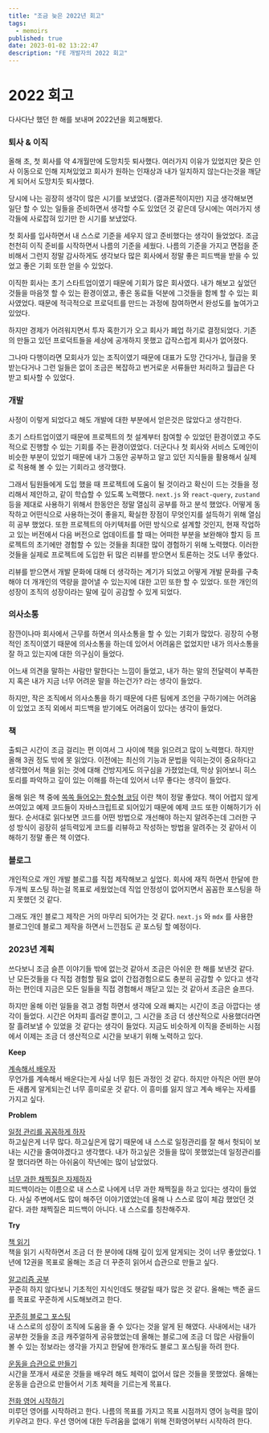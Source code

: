 ```yaml
---
title: "조금 늦은 2022년 회고"
tags:
  - memoirs
published: true
date: 2023-01-02 13:22:47
description: "FE 개발자의 2022 회고"
---
```


# 2022 회고

다사다난 했던 한 해를 보내며 2022년을 회고해봤다.

### 퇴사 & 이직

올해 초, 첫 회사를 약 4개월만에 도망치듯 퇴사했다. 여러가지 이유가 있었지만 잦은 인사 이동으로 인해 지쳐있었고 회사가 원하는 인재상과 내가 일치하지 않는다는것을 깨닫게 되어서 도망치듯 퇴사했다.

당시에 나는 굉장히 생각이 많은 시기를 보냈었다. (결과론적이지만) 지금 생각해보면 일단 할 수 있는 일들을 준비하면서 생각할 수도 있었던 것 같은데 당시에는 여러가지 생각들에 사로잡혀 있기만 한 시기를 보냈었다.

첫 회사를 입사하면서 내 스스로 기준을 세우지 않고 준비했다는 생각이 들었었다. 조금 천천히 이직 준비를 시작하면서 나름의 기준을 세웠다. 나름의 기준을 가지고 면접을 준비해서 그런지 정말 감사하게도 생각보다 많은 회사에서 정말 좋은 피드백을 받을 수 있었고 좋은 기회 또한 얻을 수 있었다.

이직한 회사는 초기 스타트업이였기 때문에 기회가 많은 회사였다. 내가 해보고 싶었던 것들을 마음껏 할 수 있는 환경이였고, 좋은 동료들 덕분에 그것들을 함께 할 수 있는 회사였었다. 때문에 적극적으로 프로덕트를 만드는 과정에 참여하면서 완성도를 높여가고 있었다.

하지만 경제가 어려워지면서 투자 혹한기가 오고 회사가 폐업 하기로 결정되었다. 기존의 만들고 있던 프로덕트들을 세상에 공개하지 못했고 갑작스럽게 회사가 없어졌다.

그나마 다행이라면 모회사가 있는 조직이였기 때문에 대표가 도망 간다거나, 월급을 못 받는다거나 그런 일들은 없이 조금은 복잡하고 번거로운 서류들만 처리하고 월급은 다 받고 퇴사할 수 있었다.

### 개발

사정이 이렇게 되었다고 해도 개발에 대한 부분에서 얻은것은 많았다고 생각한다.

초기 스타트업이였기 때문에 프로젝트의 첫 설계부터 참여할 수 있었던 환경이였고 주도적으로 진행할 수 있는 기회를 주는 환경이였었다. 더군다나 첫 회사와 서비스 도메인이 비슷한 부분이 있었기 때문에 내가 그동안 공부하고 알고 있던 지식들을 활용해서 실제로 적용해 볼 수 있는 기회라고 생각했다.

그래서 팀원들에게 도입 했을 때 프로젝트에 도움이 될 것이라고 확신이 드는 것들을 정리해서 제안하고, 같이 학습할 수 있도록 노력했다. `next.js` 와 `react-query`, `zustand` 등을 제대로 사용하기 위해서 한동안은 정말 열심히 공부를 하고 분석 했었다. 어떻게 동작하고 어떤식으로 사용하는것이 좋을지, 확실한 장점이 무엇인지를 설득하기 위해 열심히 공부 했었다. 또한 프로젝트의 아키텍처를 어떤 방식으로 설계할 것인지, 현재 작업하고 있는 버전에서 다음 버전으로 업데이트를 할 때는 어떠한 부분을 보완해야 할지 등 프로젝트의 초기에만 경험할 수 있는 것들을 최대한 많이 경험하기 위해 노력했다. 이러한 것들을 실제로 프로젝트에 도입한 뒤 많은 리뷰를 받으면서 토론하는 것도 너무 좋았다.

리뷰를 받으면서 개발 문화에 대해 더 생각하는 계기가 되었고 어떻게 개발 문화를 구축해야 더 개개인의 역량을 끌어낼 수 있는지에 대한 고민 또한 할 수 있었다. 또한 개인의 성장이 조직의 성장이라는 말에 깊이 공감할 수 있게 되었다.

### 의사소통

잠깐이나마 회사에서 근무를 하면서 의사소통을 할 수 있는 기회가 많았다. 굉장히 수평적인 조직이였기 때문에 의사소통을 하는데 있어서 어려움은 없었지만 내가 의사소통을 잘 하고 있는지에 대한 의구심이 들었다.

어느새 의견을 말하는 사람만 말한다는 느낌이 들었고, 내가 하는 말의 전달력이 부족한지 혹은 내가 지금 너무 어려운 말을 하는건가? 라는 생각이 들었다.

하지만, 작은 조직에서 의사소통을 하기 때문에 다른 팀에게 조언을 구하기에는 어려움이 있었고 조직 외에서 피드백을 받기에도 어려움이 있다는 생각이 들었다.

### 책

출퇴근 시간이 조금 걸리는 편 이여서 그 사이에 책을 읽으려고 많이 노력했다. 하지만 올해 3권 정도 밖에 못 읽었다. 이전에는 최신의 기능과 문법을 익히는것이 중요하다고 생각했어서 책을 읽는 것에 대해 건방지게도 의구심을 가졌었는데, 막상 읽어보니 히스토리를 파악하고 깊이 있는 이해를 하는데 있어서 너무 좋다는 생각이 들었다.

올해 읽은 책 중에 [쏙쏙 들어오는 함수형 코딩](https://product.kyobobook.co.kr/detail/S000001952246) 이란 책이 정말 좋았다. 책이 어렵지 않게 쓰여있고 예제 코드들이 자바스크립트로 되어있기 때문에 예제 코드 또한 이해하기가 쉬웠다. 순서대로 읽다보면 코드를 어떤 방법으로 개선해야 하는지 알려주는데 그러한 구성 방식이 굉장히 설득력있게 코드를 리뷰하고 작성하는 방법을 알려주는 것 같아서 이해하기 정말 좋은 책 이였다.

### 블로그

개인적으로 개인 개발 블로그를 직접 제작해보고 싶었다. 회사에 재직 하면서 한달에 한 두개씩 포스팅 하는걸 목표로 세웠었는데 직업 안정성이 없어지면서 꼼꼼한 포스팅을 하지 못했던 것 같다.

그래도 개인 블로그 제작은 거의 마무리 되어가는 것 같다. `next.js` 와 `mdx` 를 사용한 블로그인데 블로그 제작을 하면서 느낀점도 곧 포스팅 할 예정이다.

### 2023년 계획

쓰다보니 조금 슬픈 이야기들 밖에 없는것 같아서 조금은 아쉬운 한 해를 보낸것 같다. 난 모든것들을 다 직접 경험할 필요 없이 간접경험으로도 충분히 공감할 수 있다고 생각하는 편인데 지금은 모든 일들을 직접 경험해서 깨닫고 있는 것 같아서 조금은 슬프다.

하지만 올해 이런 일들을 겪고 경험 하면서 생각에 오래 빠지는 시간이 조금 아깝다는 생각이 들었다. 시간은 어차피 흘러갈 뿐이고, 그 시간을 조금 더 생산적으로 사용했더라면 잘 흘려보낼 수 있었을 것 같다는 생각이 들었다. 지금도 비슷하게 이직을 준비하는 시점에서 이제는 조금 더 생산적으로 시간을 보내기 위해 노력하고 있다.

**Keep**

<ins>계속해서 배우자</ins><br />
무언가를 계속해서 배운다는게 사실 너무 힘든 과정인 것 같다. 하지만 아직은 어떤 분야든 새롭게 알게되는건 너무 흥미로운 것 같다. 이 흥미를 잃지 않고 계속 배우는 자세를 가지고 싶다.

**Problem**

<ins>일정 관리를 꼼꼼하게 하자</ins><br />
하고싶은게 너무 많다. 하고싶은게 많기 때문에 내 스스로 일정관리를 잘 해서 헛되이 보내는 시간을 줄여야겠다고 생각했다. 내가 하고싶은 것들을 많이 못했었는데 일정관리를 잘 했더라면 하는 아쉬움이 작년에는 많이 남았었다.

<ins>너무 과한 채찍질은 자제하자</ins><br />
피드백이라는 이름으로 내 스스로 나에게 너무 과한 채찍질을 하고 있다는 생각이 들었다. 사실 주변에서도 많이 해주던 이야기였었는데 올해 나 스스로 많이 체감 했었던 것 같다. 과한 채찍질은 피드백이 아니다. 내 스스로를 칭찬해주자.

**Try**

<ins>책 읽기</ins><br />
책을 읽기 시작하면서 조금 더 한 분야에 대해 깊이 있게 알게되는 것이 너무 좋았었다. 1년에 12권을 목표로 올해는 조금 더 꾸준히 읽어서 습관으로 만들고 싶다.

<ins>알고리즘 공부</ins><br />
꾸준히 하지 않다보니 기초적인 지식인데도 헷갈릴 때가 많은 것 같다. 올해는 백준 골드를 목표로 꾸준하게 시도해보려고 한다.

<ins>꾸준히 블로그 포스팅</ins><br />
내 스스로의 성장이 조직에 도움을 줄 수 있다는 것을 알게 된 해였다. 사내에서는 내가 공부한 것들을 조금 캐주얼하게 공유했었는데 올해는 블로그에 조금 더 많은 사람들이 볼 수 있는 정보라는 생각을 가지고 한달에 한개라도 블로그 포스팅을 하려 한다.

<ins>운동을 습관으로 만들기</ins><br />
시간을 쪼개서 새로운 것들을 배우려 해도 체력이 없어서 많은 것들을 못했었다. 올해는 운동을 습관으로 만들어서 기초 체력을 기르는게 목표다.

<ins>전화 영어 시작하기</ins><br />
미루던 영어를 시작하려고 한다. 나름의 목표를 가지고 목표 시점까지 영어 능력을 많이 키우려고 한다. 우선 영어에 대한 두려움을 없애기 위해 전화영어부터 시작하려 한다.
